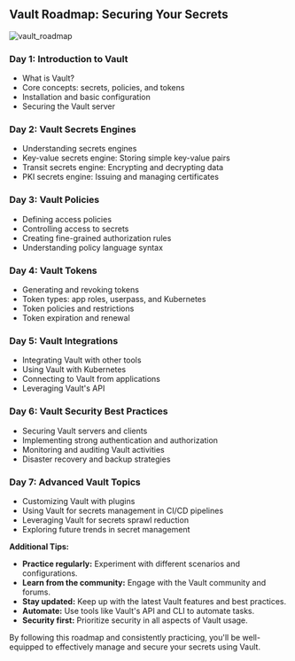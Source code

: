## **Vault Roadmap: Securing Your Secrets**
![vault_roadmap](https://github.com/user-attachments/assets/e46ac1a0-8867-4cad-ba23-6fbc9b3a2923)

### **Day 1: Introduction to Vault**

-   What is Vault?
-   Core concepts: secrets, policies, and tokens
-   Installation and basic configuration
-   Securing the Vault server

### **Day 2: Vault Secrets Engines**

-   Understanding secrets engines
-   Key-value secrets engine: Storing simple key-value pairs
-   Transit secrets engine: Encrypting and decrypting data
-   PKI secrets engine: Issuing and managing certificates

### **Day 3: Vault Policies**

-   Defining access policies
-   Controlling access to secrets
-   Creating fine-grained authorization rules
-   Understanding policy language syntax

### **Day 4: Vault Tokens**

-   Generating and revoking tokens
-   Token types: app roles, userpass, and Kubernetes
-   Token policies and restrictions
-   Token expiration and renewal

### **Day 5: Vault Integrations**

-   Integrating Vault with other tools
-   Using Vault with Kubernetes
-   Connecting to Vault from applications
-   Leveraging Vault's API

### **Day 6: Vault Security Best Practices**

-   Securing Vault servers and clients
-   Implementing strong authentication and authorization
-   Monitoring and auditing Vault activities
-   Disaster recovery and backup strategies

### **Day 7: Advanced Vault Topics**

-   Customizing Vault with plugins
-   Using Vault for secrets management in CI/CD pipelines
-   Leveraging Vault for secrets sprawl reduction
-   Exploring future trends in secret management

**Additional Tips:**

-   **Practice regularly:** Experiment with different scenarios and configurations.
-   **Learn from the community:** Engage with the Vault community and forums.
-   **Stay updated:** Keep up with the latest Vault features and best practices.
-   **Automate:** Use tools like Vault's API and CLI to automate tasks.
-   **Security first:** Prioritize security in all aspects of Vault usage.

By following this roadmap and consistently practicing, you'll be well-equipped to effectively manage and secure your secrets using Vault.
